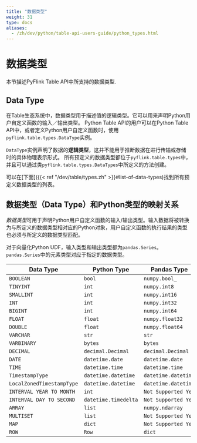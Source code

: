 ```yaml
---
title: "数据类型"
weight: 31
type: docs
aliases:
  - /zh/dev/python/table-api-users-guide/python_types.html
---
```

<!--
Licensed to the Apache Software Foundation (ASF) under one
or more contributor license agreements.  See the NOTICE file
distributed with this work for additional information
regarding copyright ownership.  The ASF licenses this file
to you under the Apache License, Version 2.0 (the
"License"); you may not use this file except in compliance
with the License.  You may obtain a copy of the License at

  http://www.apache.org/licenses/LICENSE-2.0

Unless required by applicable law or agreed to in writing,
software distributed under the License is distributed on an
"AS IS" BASIS, WITHOUT WARRANTIES OR CONDITIONS OF ANY
KIND, either express or implied.  See the License for the
specific language governing permissions and limitations
under the License.
-->

# 数据类型

本节描述PyFlink Table API中所支持的数据类型.



Data Type
---------

在Table生态系统中，数据类型用于描述值的逻辑类型。它可以用来声明Python用户自定义函数的输入／输出类型。
Python Table API的用户可以在Python Table API中，或者定义Python用户自定义函数时，使用`pyflink.table.types.DataType`实例。

`DataType`实例声明了数据的**逻辑类型**，这并不能用于推断数据在进行传输或存储时的具体物理表示形式。
所有预定义的数据类型都位于`pyflink.table.types`中，并且可以通过类`pyflink.table.types.DataTypes`中所定义的方法创建。

可以在[下面]({{< ref "/dev/table/types.zh" >}}#list-of-data-types)找到所有预定义数据类型的列表。

数据类型（Data Type）和Python类型的映射关系
------------------

*数据类型*可用于声明Python用户自定义函数的输入/输出类型。输入数据将被转换为与所定义的数据类型相对应的Python对象，用户自定义函数的执行结果的类型也必须与所定义的数据类型匹配。

对于向量化Python UDF，输入类型和输出类型都为`pandas.Series`。`pandas.Series`中的元素类型对应于指定的数据类型。

| Data Type | Python Type | Pandas Type |
|-----------|------|--------------------|
| `BOOLEAN` | `bool` | `numpy.bool_` |
| `TINYINT` | `int` | `numpy.int8` |
| `SMALLINT` | `int` | `numpy.int16` |
| `INT` | `int` | `numpy.int32` |
| `BIGINT` | `int` | `numpy.int64` |
| `FLOAT` | `float` | `numpy.float32` |
| `DOUBLE` | `float` | `numpy.float64` |
| `VARCHAR` | `str` | `str` |
| `VARBINARY` | `bytes` | `bytes` |
| `DECIMAL` | `decimal.Decimal` | `decimal.Decimal` |
| `DATE` | `datetime.date` | `datetime.date` |
| `TIME` | `datetime.time` | `datetime.time` |
| `TimestampType` | `datetime.datetime` | `datetime.datetime` |
| `LocalZonedTimestampType` | `datetime.datetime` | `datetime.datetime` |
| `INTERVAL YEAR TO MONTH` | `int` | `Not Supported Yet` |
| `INTERVAL DAY TO SECOND` | `datetime.timedelta` | `Not Supported Yet` |
| `ARRAY` | `list` | `numpy.ndarray` |
| `MULTISET` | `list` | `Not Supported Yet` |
| `MAP` | `dict` | `Not Supported Yet` |
| `ROW` | `Row` | `dict` |